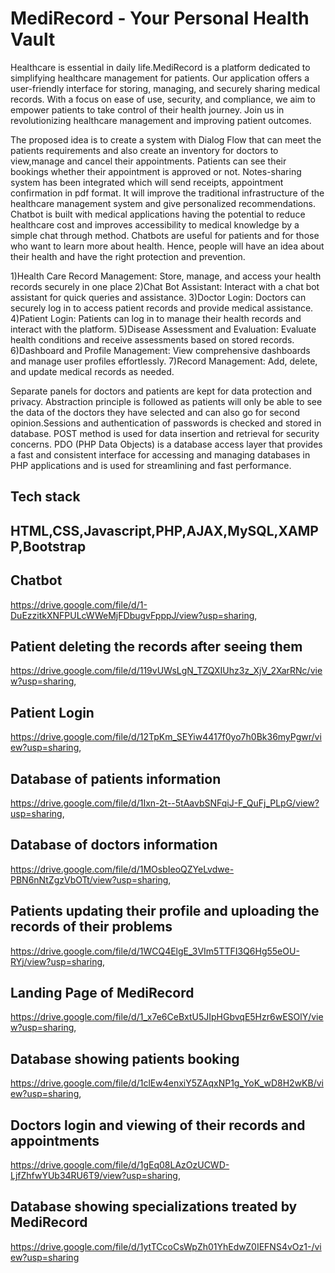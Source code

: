 ﻿# MediRecord - Your Personal Health Vault
 Healthcare is essential in daily life.MediRecord is a platform dedicated to simplifying healthcare management for patients. Our application offers a user-friendly interface for storing, managing, and securely sharing medical records. With a focus on ease of use, security, and compliance, we aim to empower patients to take control of their health journey. Join us in revolutionizing healthcare management and improving patient outcomes.
 
The proposed idea is to create a system with Dialog Flow that can meet the patients requirements and also create an inventory for doctors to view,manage and cancel their appointments. Patients can see their bookings whether their appointment is approved or not. Notes-sharing system has been integrated which will send receipts, appointment confirmation in pdf format. It will improve the traditional infrastructure of the healthcare management system and give personalized recommendations. Chatbot is built with medical applications having the potential to reduce healthcare cost and improves accessibility to medical knowledge by a simple chat through method. Chatbots are useful for patients and for those who want to learn more about health. Hence, people will have an idea about their health and have the right protection and prevention.

1)Health Care Record Management: Store, manage, and access your health records securely in one place
2)Chat Bot Assistant: Interact with a chat bot assistant for quick queries and assistance.
3)Doctor Login: Doctors can securely log in to access patient records and provide medical assistance.
4)Patient Login: Patients can log in to manage their health records and interact with the platform.
5)Disease Assessment and Evaluation: Evaluate health conditions and receive assessments based on stored records. 6)Dashboard and Profile Management: View comprehensive dashboards and manage user profiles effortlessly. 7)Record Management: Add, delete, and update medical records as needed.

 Separate panels for doctors and patients are kept for data protection and privacy. Abstraction principle is followed as patients will only be able to see the data of the doctors they have selected and can also go for second opinion.Sessions and authentication of passwords is checked and stored in database. POST method is used for data insertion and retrieval for security concerns. PDO (PHP Data Objects) is a database access layer that provides a fast and consistent interface for accessing and managing databases in PHP applications and is used for streamlining and fast performance.

 ## Tech stack 
 ## HTML,CSS,Javascript,PHP,AJAX,MySQL,XAMPP,Bootstrap
 
## Chatbot
https://drive.google.com/file/d/1-DuEzzitkXNFPULcWWeMjFDbugvFpppJ/view?usp=sharing, 
## Patient deleting the records after seeing them 
https://drive.google.com/file/d/119vUWsLgN_TZQXIUhz3z_XjV_2XarRNc/view?usp=sharing, 
## Patient Login
https://drive.google.com/file/d/12TpKm_SEYiw4417f0yo7h0Bk36myPgwr/view?usp=sharing,
## Database of patients information 
https://drive.google.com/file/d/1Ixn-2t--5tAavbSNFqiJ-F_QuFj_PLpG/view?usp=sharing, 
## Database of doctors information
https://drive.google.com/file/d/1MOsbIeoQZYeLvdwe-PBN6nNtZgzVbOTt/view?usp=sharing, 
## Patients updating their profile and uploading the records of their problems
https://drive.google.com/file/d/1WCQ4ElgE_3VIm5TTFI3Q6Hg55eOU-RYj/view?usp=sharing, 
## Landing Page of MediRecord
https://drive.google.com/file/d/1_x7e6CeBxtU5JIpHGbvqE5Hzr6wESOlY/view?usp=sharing,
## Database showing patients booking
https://drive.google.com/file/d/1clEw4enxiY5ZAqxNP1g_YoK_wD8H2wKB/view?usp=sharing, 
## Doctors login and viewing of their records and appointments
https://drive.google.com/file/d/1gEq08LAzOzUCWD-LjfZhfwYUb34RU6T9/view?usp=sharing,
## Database showing specializations treated by MediRecord
https://drive.google.com/file/d/1ytTCcoCsWpZh01YhEdwZ0IEFNS4vOz1-/view?usp=sharing

 
